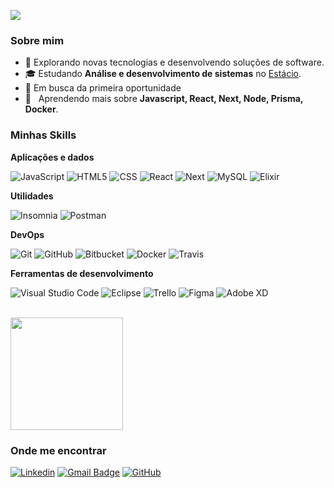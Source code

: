 ![](https://komarev.com/ghpvc/?username=iuricode&color=006bed)

<h3>Sobre mim</h3>

- 🤔 Explorando novas tecnologias e desenvolvendo soluções de software.
- 🎓 Estudando **Análise e desenvolvimento de sistemas** no <a href="https://estacio.br/inscricao?gclid=b9038cd57a93150d3dbfe98e92c91e94&gclsrc=3p.ds&msclkid=b9038cd57a93150d3dbfe98e92c91e94&utm_source=bing&utm_medium=cpc&utm_campaign=mm_estacio_grad_fundo_conv_pres_net_microsoft_search_marca_na_puro&utm_term=estacio&utm_content=br_key_puro">Estácio</a>.
- 💼 Em busca da primeira oportunidade
- 🌱 &nbsp; Aprendendo mais sobre **Javascript, React, Next, Node, Prisma, Docker**.

<h3>Minhas Skills</h3>

**Aplicações e dados**

![JavaScript](https://img.shields.io/badge/-JavaScript-333333?style=flat&logo=javascript)
![HTML5](https://img.shields.io/badge/-HTML5-333333?style=flat&logo=HTML5)
![CSS](https://img.shields.io/badge/-CSS-333333?style=flat&logo=CSS3&logoColor=1572B6)
![React](https://img.shields.io/badge/-React-333333?style=flat&logo=react)
![Next](https://img.shields.io/badge/-Next-333333?style=flat&logo=next)
![MySQL](https://img.shields.io/badge/-MySQL-333333?style=flat&logo=mysql)
![Elixir](https://img.shields.io/badge/-Elixir-333333?style=flat&logo=elixir)

**Utilidades**

![Insomnia](https://img.shields.io/badge/-Insomnia-333333?style=flat&logo=insomnia)
![Postman](https://img.shields.io/badge/-Postman-333333?style=flat&logo=postman)

**DevOps**

![Git](https://img.shields.io/badge/-Git-333333?style=flat&logo=git)
![GitHub](https://img.shields.io/badge/-GitHub-333333?style=flat&logo=github)
![Bitbucket](https://img.shields.io/badge/-Bitbucket-333333?style=flat&logo=bitbucket)
![Docker](https://img.shields.io/badge/-Docker-333333?style=flat&logo=docker)
![Travis](https://img.shields.io/badge/-Travis-333333?style=flat&logo=travis)

**Ferramentas de desenvolvimento**

![Visual Studio Code](https://img.shields.io/badge/-Visual%20Studio%20Code-333333?style=flat&logo=visual-studio-code&logoColor=007ACC)
![Eclipse](https://img.shields.io/badge/-Eclipse-333333?style=flat&logo=eclipse-ide&logoColor=2C2255)
![Trello](https://img.shields.io/badge/-Trello-333333?style=flat&logo=trello&logoColor=007ACC)
![Figma](https://img.shields.io/badge/-Figma-333333?style=flat&logo=figma&logoColor=007ACC)
![Adobe XD](https://img.shields.io/badge/-Adobe%20XD-333333?style=flat&logo=adobe-xd&logoColor=007ACC)

<br/>

<a href="https://github.com/iuricode" title="Perfil do Iuri">
  <img height="180em" src="https://github-readme-stats.vercel.app/api?username=iuricode&theme=dracula&show_icons=true" />
</a>

<h3>Onde me encontrar</h3>

[![Linkedin](https://img.shields.io/badge/-username-blue?style=flat-square&logo=Linkedin&logoColor=white&link=LINK-DO-SEU-LINKEDIN)](LINK-DO-SEU-LINKEDIN)
[![Gmail Badge](https://img.shields.io/badge/-seuemail@email.com-006bed?style=flat-square&logo=Gmail&logoColor=white&link=mailto:SEU-EMAIL)](mailto:SEU-EMAIL)
[![GitHub](https://img.shields.io/github/followers/iuricode?label=follow&style=social)](LINK-DO-SEU-GITHUB)
